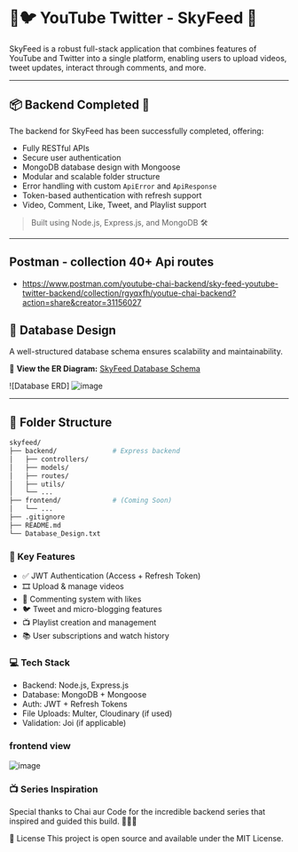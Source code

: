 # 🎥🐦 YouTube Twitter - SkyFeed 💖

SkyFeed is a robust full-stack application that combines features of YouTube and Twitter into a single platform, enabling users to upload videos, tweet updates, interact through comments, and more.

---

## 📦 Backend Completed 🚀

The backend for SkyFeed has been successfully completed, offering:
- Fully RESTful APIs
- Secure user authentication
- MongoDB database design with Mongoose
- Modular and scalable folder structure
- Error handling with custom `ApiError` and `ApiResponse`
- Token-based authentication with refresh support
- Video, Comment, Like, Tweet, and Playlist support

> Built using Node.js, Express.js, and MongoDB 🛠️

---
## Postman - collection 40+ Api routes 
- https://www.postman.com/youtube-chai-backend/sky-feed-youtube-twitter-backend/collection/rgyqxfh/youtue-chai-backend?action=share&creator=31156027

## 🧠 Database Design

A well-structured database schema ensures scalability and maintainability.

📌 **View the ER Diagram:**
[SkyFeed Database Schema](https://app.eraser.io/workspace/YtPqZ1VogxGy1jzIDkzj)

![Database ERD]<!-- Add the image to your repo if needed -->
![image](https://github.com/user-attachments/assets/ca6a46d2-87cb-41a1-b9b2-63f0c956bba0)

---

## 📁 Folder Structure

```bash
skyfeed/
├── backend/              # Express backend
│   ├── controllers/
│   ├── models/
│   ├── routes/
│   ├── utils/
│   └── ...
├── frontend/             # (Coming Soon)
│   └── ...
├── .gitignore
├── README.md
└── Database_Design.txt
```
### 🔐 Key Features
 - ✅ JWT Authentication (Access + Refresh Token)
 - 🎞 Upload & manage videos
 - 💬 Commenting system with likes
 - 🐦 Tweet and micro-blogging features
 - 📺 Playlist creation and management
 - 📚 User subscriptions and watch history

### 💻 Tech Stack
 - Backend: Node.js, Express.js
 - Database: MongoDB + Mongoose
 - Auth: JWT + Refresh Tokens
 - File Uploads: Multer, Cloudinary (if used)
 - Validation: Joi (if applicable)

### frontend view
![image](https://github.com/user-attachments/assets/361bf77a-56c9-4472-a5b5-ed4882edea56)


### 📺 Series Inspiration
Special thanks to Chai aur Code for the incredible backend series that inspired and guided this build. 🍾👨‍💻

📜 License
This project is open source and available under the MIT License.
